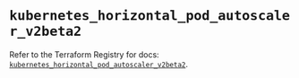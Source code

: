 # `kubernetes_horizontal_pod_autoscaler_v2beta2`

Refer to the Terraform Registry for docs: [`kubernetes_horizontal_pod_autoscaler_v2beta2`](https://registry.terraform.io/providers/hashicorp/kubernetes/2.31.0/docs/resources/horizontal_pod_autoscaler_v2beta2).
